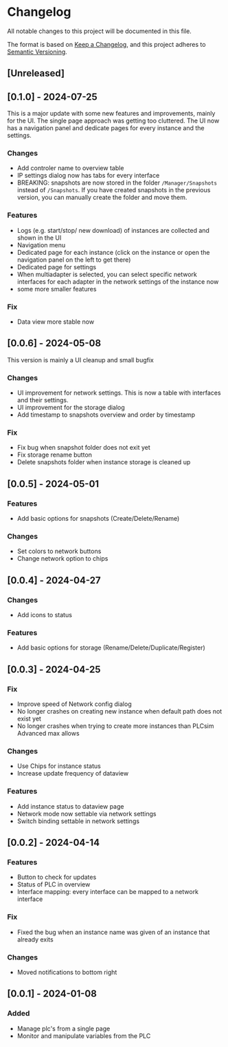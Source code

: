 # Changelog

All notable changes to this project will be documented in this file.

The format is based on [Keep a Changelog](https://keepachangelog.com/en/1.0.0/),
and this project adheres to [Semantic Versioning](https://semver.org/spec/v2.0.0.html).

## [Unreleased]

## [0.1.0] - 2024-07-25

This is a major update with some new features and improvements, mainly for the UI.
The single page approach was getting too cluttered.
The UI now has a navigation panel and dedicate pages for every instance and the settings.


### Changes

- Add controler name to overview table
- IP settings dialog now has tabs for every interface
- BREAKING: snapshots are now stored in the folder `/Manager/Snapshots` instead of `/Snapshots`. If you have created snapshots in the previous version, you can manually create the folder and move them.

### Features

- Logs (e.g. start/stop/ new download) of instances are collected and shown in the UI
- Navigation menu
- Dedicated page for each instance (click on the instance or open the navigation panel on the left to get there)
- Dedicated page for settings
- When multiadapter is selected, you can select specific network interfaces for each adapter in the network settings of the instance now
- some more smaller features

### Fix

- Data view more stable now

## [0.0.6] - 2024-05-08

This version is mainly a UI cleanup and small bugfix

### Changes

- UI improvement for network settings. This is now a table with interfaces and their settings.
- UI improvement for the storage dialog
- Add timestamp to snapshots overview and order by timestamp

### Fix

- Fix bug when snapshot folder does not exit yet
- Fix storage rename button
- Delete snapshots folder when instance storage is cleaned up

## [0.0.5] - 2024-05-01

### Features

- Add basic options for snapshots (Create/Delete/Rename)

### Changes

- Set colors to network buttons
- Change network option to chips

## [0.0.4] - 2024-04-27

### Changes

- Add icons to status

### Features

- Add basic options for storage (Rename/Delete/Duplicate/Register)

## [0.0.3] - 2024-04-25

### Fix

- Improve speed of Network config dialog
- No longer crashes on creating new instance when default path does not exist yet
- No longer crashes when trying to create more instances than PLCsim Advanced max allows

### Changes

- Use Chips for instance status
- Increase update frequency of dataview

### Features

- Add instance status to dataview page
- Network mode now settable via network settings
- Switch binding settable in network settings

## [0.0.2] - 2024-04-14

### Features

- Button to check for updates
- Status of PLC in overview
- Interface mapping: every interface can be mapped to a network interface

### Fix

- Fixed the bug when an instance name was given of an instance that already exits

### Changes

- Moved notifications to bottom right

## [0.0.1] - 2024-01-08

### Added

- Manage plc's from a single page
- Monitor and manipulate variables from the PLC
